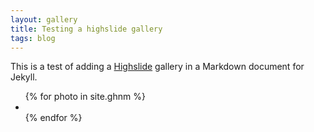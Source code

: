 ```yaml
---
layout: gallery
title: Testing a highslide gallery
tags: blog
---
```


This is a test of adding a [Highslide](http://highslide.com) gallery in a Markdown document for Jekyll.


<div class="highslide-gallery">
<ul>
{% for photo in site.ghnm %}
<li>
<a href="{{ site.url }}{{ photo.imagepath }}" class="highslide" 
        title="{{ photo.caption }}" 
        onclick="return hs.expand(this, config1 )">
    <img src="{{ site.url }}{{ photo.thumbpath }}"  alt=""/>
</a>
</li>
{% endfor %}
</ul>
<div style="clear:both"></div></div>